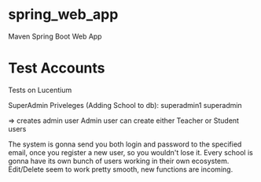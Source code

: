 # spring_web_app
Maven Spring Boot Web App

# Test Accounts

Tests on Lucentium

SuperAdmin Priveleges (Adding School to db):
superadmin1
superadmin

=> creates admin user
Admin user can create either Teacher or Student users

The system is gonna send you both login and password to the specified email, once you register a new user, so you wouldn't lose it. Every school is gonna have its own bunch of users working in their own ecosystem. Edit/Delete seem to work pretty smooth, new functions are incoming.
